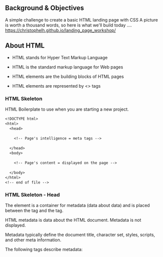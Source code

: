 ## Background & Objectives
A simple challenge to create a basic HTML landing page with CSS 
A picture is worth a thousand words, so here is what we'll build today ....
https://christophelh.github.io/landing_page_workshop/



## About HTML

- HTML stands for Hyper Text Markup Language

- HTML is the standard markup language for Web pages

- HTML elements are the building blocks of HTML pages

- HTML elements are represented by <> tags


### HTML Skeleton

HTML Boilerplate to use when you are starting a new project.

```
<!DOCTYPE html>
<html>
  <head>

    <!-- Page's intelligence = meta tags -->

  </head>
  <body>

    <!-- Page's content = displayed on the page -->

  </body>
</html>
<!-- end of file -->
```


### HTML Skeleton - Head

The <head> element is a container for metadata (data about data) and is placed between the <html> tag and the <body> tag.

HTML metadata is data about the HTML document. Metadata is not displayed.

Metadata typically define the document title, character set, styles, scripts, and other meta information.

The following tags describe metadata: <title>, <style>, <meta>, <link>, <script>, and <base>.


```
<!DOCTYPE html>
<html>
  <head>
    <title>Page Title. Maximum length 60-70 characters</title>
    <meta name="description" content="Page description. No longer than 155 characters.">
    <meta charset="utf-8">
  </head>
  <body>

  </body>
</html>
<!-- end of file -->
```


### HTML Skeleton - Body 


The <body> tag defines the document's body.

The <body> element contains all the contents of an HTML document, such as text, hyperlinks, images, tables, lists, etc.

```
<!DOCTYPE html>
<html>
  <head>
    <meta charset="utf-8">
    <title>Hello world</title>
  </head>
  <body>
    <h1>Hello buddies!</h1>
  </body>
</html>
<!-- end of file -->
```

## HTML Elements


### HTML Syntax

![Linking HTML](https://github.com/christophelh/landing_page_workshop/blob/master/htmlsyntax.png)

Exemple 

```
<a href="https://www.opentechcamp.com" target="_blank">
  Learn to code the best way possible 👨🏽‍💻
</a>
```

### Titles

```
<h1>[... Your Title ....]</h1>  <!-- Only one per page! SEO important -->

<h2>[... Your TagLine ... ]</h2>
<h3>[...]</h3>
<h4>[...]</h4>
<h5>[...]</h5>
<h6>[...]</h6>

```

### Paragraphs

```
<p>
  Lorem ipsum dolor sit amet, consectetur adipisicing elit.
  Veritatis laboriosam mollitia autem at ab omnis iure quis
  asperiores inventore eos nam aut iusto officiis deserunt
  nihil, sequi tempore impedit quae?
</p>
```

### Emphasize

```
<p>
  You can emphasize <em>some words</em>,
  and even <strong>more if needed</strong>
</p>


```

### List

```
<h2>Shopping List</h2>
<ul>
  <li>Milk</li>
  <li>Butter</li>
</ul>

```

### Images

```

<img src="logo.png" alt="Company Logo">
![alt text](https://github.com/adam-p/markdown-here/raw/master/src/common/images/ic

```


### Forms

```

<form>
  <input type="email">
  <input type="password">
  <input type="submit" value="Log in">
</form>

```


### Live Code

### Setup 

- Create a folder called `workshop` on your desktop
- Open the folder within your code editor
- Create a file called `index.html`


### Instructions 

- Build a simple HTML Medium article page with the following elements (use the right HTML tags):


- Start with a HTML Skeleton 
- Add a page title within the `<head> </head> `
- Within the body tag `<body> </body>` 
  - Add a picture
  - Add a button 
  - Add a H1 tag 
  - Add Multiple h2 tags
  - Write paragraphs after each H2

A picture is worth a thousand words, so here is what you should build in this challenge
[Example](https://medium.com/@Skyscanner/everybody-can-write-code-dd6adbe0bc9)



## CSS

- CSS stands for Cascading Style Sheets
- CSS describes how HTML elements are to be displayed


### Linking stylesheet to HTML page

You have to link your `CSS` to your `HTML` File.

![Linking HTML](https://github.com/christophelh/landing_page_workshop/blob/master/linking.png)

### Css Syntax

![CSS Syntax](https://github.com/christophelh/landing_page_workshop/blob/master/csssyntax.png)


### Css Vocabulary 

![CSS Vocabulary](https://github.com/christophelh/landing_page_workshop/blob/master/cssvocabulary.png)

### CSS Example

![Example](https://github.com/christophelh/landing_page_workshop/blob/master/cssexemple.png)


### Colors

```
color: #FF530D;
color: rgb(255, 83, 13);
color: rgba(255, 83, 13, 1.0);
```

### Background Color

```
body{
  background-color: white;
 }
 ```

### Text Color

```
h1 h2 p{
  color: grey;
 }
 ```
 
 ### Background image
 

```

body{
  background-image: url(landcape.png)
}
 
 ```

### font-family

```
h1 h2 p{
  font-family: Times, serif;
}
 
h1 h2 p{
  font-family: Arial, serif;
}
 
```
 
### Fonts - weight

```

h1 h2 p{
  font-weight: bold;
}

```
 
Fonts - Google fonts
[Make your shopping on Google fonts](https://fonts.google.com/)


 
### Live Code (10 min)

### Setup 

- create a file called `style.css`
- link your `style.css` to your `index.html`


### Instructions 

- Add a grey background color to your `body`
- Apply a Open-Sans font to your `h1` and `h2`
- Apply a Montserrat font to your `body`





